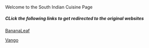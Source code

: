 <html>
<head>
<title> South Indian Cuisine </title>
</head>
<style>

body {
  background-color: light-blue;
}

h5 {
  color: black;
  text-align: center;
}

 
p {
  font-family: verdana;
  color: black;
  font-size: 20px;
}

</style>
<body>

<p> Welcome to the South Indian Cuisine Page </p> 

<h5> CLick the following links to get redirected to the original websites </h5> 

<a href=".................">BananaLeaf</a>

<a href="......................">Vango</a>

</body>

</html>
